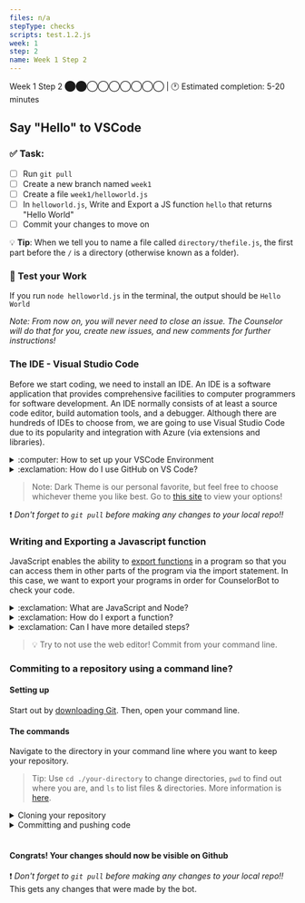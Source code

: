 ```yaml
---
files: n/a
stepType: checks
scripts: test.1.2.js
week: 1
step: 2
name: Week 1 Step 2
---
```


Week 1 Step 2 ⬤⬤◯◯◯◯◯◯◯ | 🕐 Estimated completion: 5-20 minutes

## Say "Hello" to VSCode

### ✅  Task:
- [ ] Run `git pull`
- [ ]  Create a new branch named `week1`
- [ ]  Create a file `week1/helloworld.js` 
- [ ]  In `helloworld.js`, Write and Export a JS function `hello` that returns "Hello World"
- [ ] Commit your changes to move on 

:bulb: **Tip**: When we tell you to name a file called `directory/thefile.js`, the first part before the `/` is a directory (otherwise known as a folder).
### 🚧 Test your Work
If you run `node helloworld.js` in the terminal, the output should be `Hello World`

*Note: From now on, you will never need to close an issue. The Counselor will do that for you, create new issues, and new comments for further instructions!*

### The IDE - Visual Studio Code
Before we start coding, we need to install an IDE. An IDE is a software application that provides comprehensive facilities to computer programmers for software development. An IDE normally consists of at least a source code editor, build automation tools, and a debugger. Although there are hundreds of IDEs to choose from, we are going to use Visual Studio Code due to its popularity and integration with Azure (via extensions and libraries).

<details>
<summary>:computer: How to set up your VSCode Environment</summary>
  </br>
  
To install VSC, go to: https://code.visualstudio.com/download and choose your operating system (ie. Windows, Mac, Linux, etc). Then click **Download** and run the installer (usually a `.exe` or `.zip` file). After it's installed, open it up and try it out. If you need some help navigating VSC, check out this super helpful <a href="https://www.youtube.com/watch?v=VqCgcpAypFQ">YouTube</a> video.

Inside VSCode, you downloaded four extensions: **Azure Account, Azure App Service, Azure Functions, and Live Server.** All of the Azure extensions allow you to work on your Azure Function App in VS code instead of working directly through the Microsoft portal. Live Server is a quick and temporary testing server, and you can use it to test HTML pages. To launch, right click on your html file and press "Open with Live Server" or click "Go Live" in the bottom right corner:

<img width="552" alt="Screen Shot 2021-01-10 at 1 53 20 PM" src="https://user-images.githubusercontent.com/70852990/104403390-6cf44c80-5526-11eb-8274-0a73f0840954.png">
<img width="552" alt="Screen Shot 2021-01-10 at 1 53 40 PM" src="https://user-images.githubusercontent.com/70852990/104403466-93b28300-5526-11eb-8534-34e408a5d600.png">
<br></br>
</details>

<details>
  <summary>:exclamation: How do I use GitHub on VS Code?</summary>
  
  1. Check out this awesome documentation about [how to set up Git on your local computer](https://docs.github.com/en/github/getting-started-with-github/set-up-git) 
  2. Once you have complete the steps in the documentation, clone this repo on your computer 
  3. Use the following commands to work with branches in the terminal:
  - Check which branch you're in: `git branch` 
  - Create a new branch and change into it: `git checkout --b name-of-branch` 
  - Change branch: `git checkout name-of-branch` 
  4. Afterwards, follow [this tutorial](https://code.visualstudio.com/docs/editor/github) by VS Code on connecting to GitHub straight from the app!

</details>

> Note: Dark Theme is our personal favorite, but feel free to choose whichever theme you like best. Go to [this site](https://code.visualstudio.com/docs/getstarted/themes) to view your options!

:exclamation: *Don't forget to `git pull` before making any changes to your local repo!!*

### Writing and Exporting a Javascript function
JavaScript enables the ability to [export functions](https://developer.mozilla.org/en-US/docs/web/javascript/reference/statements/export) in a program so that you can access them in other parts of the program via the import statement. In this case, we want to export your programs in order for CounselorBot to check your code.
<details>
<summary>:exclamation: What are JavaScript and Node?</summary>
</br>
Javascript is the language of the internet! It is a powerful tool for creating complex web apps. However, JavaScript can be used for building the client for applications, and sometimes requires a way to access this client, which is also known as the server-side. Node.js is the solution to this problem, and allows you to write and run code not linked to a website locally. 

If you would like to read more, refer to [this article](https://developer.mozilla.org/en-US/docs/Learn/JavaScript/First_steps/What_is_JavaScript) on JavaScript and [this article](https://www.tutorialspoint.com/nodejs/nodejs_introduction.htm) on Node.
<br><br/>
</details>

<details>
<summary>:exclamation: How do I export a function?</summary>
</br>
Let's say your function name is `hello`. To export it, add this line of code at the very bottom of your file outside of your function: `module.exports = hello`.

Example:

```js
function hello() {
    // your code
} 

module.exports = hello
```

When you commit the file, we will try to run the function by importing it and compare it's output to the expected output like so:

```js
let hello = require('../../week1/helloworld.js')
let output = hello()
```

#### How does this apply to code in the real world?
Just like you can import code from modules other people have written, you can also **import functions you wrote from *other files* to reuse them.** In function oriented programming, you use functions over and over again to save code. If you want to use the function `hello()` in another file, you would need to import it.
<br><br/>
</details>

<details>
<summary>:exclamation: Can I have more detailed steps?</summary>
    </br>

1. Create a new file
2. Name the file helloworld.js
3. Write your code
4. If you have node installed on your computer, open terminal on VS Code and type 'node helloworld.js'
5. If you have not installed node on your computer, you will need to do that first: https://nodejs.org/en/download/
6. Tip: to test your function, call it in your code.
7. Create a new branch named `week1` and commit your `helloworld.js` file in the root directory.
<br><br/>
</details>

> :bulb: Try to not use the web editor! Commit from your command line.

### Commiting to a repository using a command line?

#### Setting up
Start out by [downloading Git](https://git-scm.com/downloads). Then, open your command line.

#### The commands
Navigate to the directory in your command line where you want to keep your repository.

> Tip: Use `cd ./your-directory` to change directories, `pwd` to find out where you are, and `ls` to list files & directories. More information is [here](https://www.earthdatascience.org/courses/intro-to-earth-data-science/open-reproducible-science/bash/bash-commands-to-manage-directories-files/). 

<details>
<summary>Cloning your repository</summary>
Click on "Code" on your repo's page and find your repo's HTTP link:

![image](https://user-images.githubusercontent.com/69332964/116948751-53e6e700-ac4e-11eb-821a-23ccca60f046.png)

Enter this command **and replace the url** to get your repository's files onto your local computer.
```
git clone https://github.com/example/example.git
```

Now is the time to make your changes to your code!
</details>
<details>
<summary>Committing and pushing code</summary>
First, "stage" your changes. You will be specifying what files you want to commit the changes of.

Stage `helloworld.js` changes only:
```
git add helloworld.js
```

Stage ALL your changes to the repository:
```
git add -A
```

Next, let's commit the code. Usually, your commits will be a group of changes that make sense together. *Add a description!*
```
git commit -m "insert your description"
```

Save your commits to the repository on Github!
```
git push
```

**For more information, refer to [this link](https://docs.github.com/en/github/managing-files-in-a-repository/adding-a-file-to-a-repository-using-the-command-line)**
</details>
</br>

#### Congrats! Your changes should now be visible on Github
:exclamation: *Don't forget to `git pull` before making any changes to your local repo!!* This gets any changes that were made by the bot.
